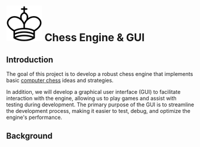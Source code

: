 # ![White king](assets/wK.png) Chess Engine & GUI

## Introduction

The goal of this project is to develop a robust chess engine that implements basic
[computer chess](https://www.chessprogramming.org) ideas and strategies.

In addition, we will develop a graphical user interface (GUI) to facilitate interaction
with the engine, allowing us to play games and assist with testing during development.
The primary purpose of the GUI is to streamline the development process, making it easier
to test, debug, and optimize the engine's performance.

## Background
